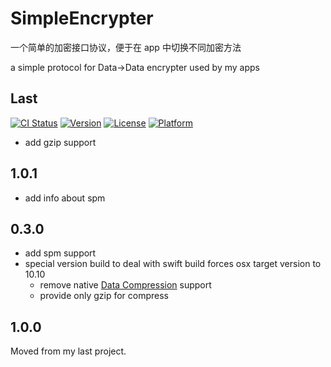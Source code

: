 # SimpleEncrypter

一个简单的加密接口协议，便于在 app 中切换不同加密方法

a simple protocol for Data->Data encrypter used by my apps


## Last

[![CI Status](http://img.shields.io/travis/1Fr3dG/SimpleEncrypter.svg?style=flat)](https://travis-ci.org/1Fr3dG/SimpleEncrypter)
[![Version](https://img.shields.io/cocoapods/v/SimpleEncrypter.svg?style=flat)](http://cocoapods.org/pods/SimpleEncrypter)
[![License](https://img.shields.io/cocoapods/l/SimpleEncrypter.svg?style=flat)](http://cocoapods.org/pods/SimpleEncrypter)
[![Platform](https://img.shields.io/cocoapods/p/SimpleEncrypter.svg?style=flat)](http://cocoapods.org/pods/SimpleEncrypter)

* add gzip support

## 1.0.1
* add info about spm

## 0.3.0

* add spm support
* special version build to deal with swift build forces osx target version to 10.10
	* remove native [Data Compression](https://developer.apple.com/reference/compression/1665429-data_compression) support
	* provide only gzip for compress

## 1.0.0
Moved from my last project.